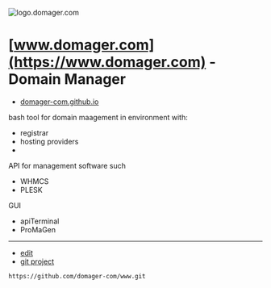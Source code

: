 ![logo.domager.com](https://domager-com.github.io/logo/1/cover.png)

# [www.domager.com](https://www.domager.com) - Domain Manager

+ [domager-com.github.io](https://domager-com.github.io/www/)

bash tool for domain maagement in environment with:

+ registrar
+ hosting providers
+ 


API for management software such
+ WHMCS
+ PLESK

GUI
+ apiTerminal
+ ProMaGen


---
+ [edit](https://github.com/domager-com/www/edit/main/README.md)
+ [git project](https://github.com/domager-com/)

```
https://github.com/domager-com/www.git
```
